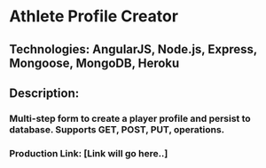 # Athlete Profile Creator

## Technologies: AngularJS, Node.js, Express, Mongoose, MongoDB, Heroku

## Description:
### Multi-step form to create a player profile and persist to database. Supports GET, POST, PUT, operations.

### Production Link: [Link will go here..]


